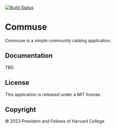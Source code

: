 [![Build Status](https://circleci.com/gh/berkmancenter/timetracker.svg?style=shield)](https://circleci.com/gh/berkmancenter/timetracker)

# Commuse

Commuse is a simple community catalog application.

## Documentation

TBD

## License

This application is released under a MIT license.

## Copyright

© 2023 President and Fellows of Harvard College
